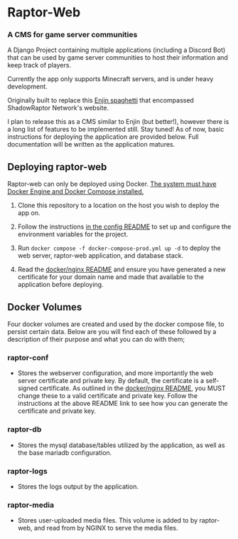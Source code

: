 # Raptor-Web

### A CMS for game server communities

A Django Project containing multiple applications (including a Discord Bot) that can be used by game server communities to host their information and keep track of players.

Currently the app only supports Minecraft servers, and is under heavy development.

Originally built to replace this [Enjin spaghetti](https://web.archive.org/web/20220317144720/https://www.shadowraptornetwork.com/) that encompassed ShadowRaptor Network's website.

I plan to release this as a CMS similar to Enjin (but better!), however there is a long list of features to be implemented still. Stay tuned! As of now, basic instructions for deploying the application are provided below. Full documentation will be written as the application matures.

## Deploying raptor-web

Raptor-web can only be deployed using Docker. [The system must have Docker Engine and Docker Compose installed.](https://docs.docker.com/compose/install/)

1) Clone this repository to a location on the host you wish to deploy the app on.

2) Follow the instructions [in the config README](https://github.com/zediious/raptor-web/blob/main/config/README.md) to set up and configure the environment variables for the project.

3) Run `docker compose -f docker-compose-prod.yml up -d` to deploy the web server, raptor-web application, and database stack.

4) Read the [docker/nginx README](https://github.com/zediious/raptor-web/blob/main/docker/nginx/conf.d/README.md) and ensure you have generated a new certificate for your domain name and made that available to the application before deploying.

## Docker Volumes

Four docker volumes are created and used by the docker compose file, to persist certain data. Below are you will find each of these followed by a description of their purpose and what you can do with them;

### raptor-conf

- Stores the webserver configuration, and more importantly the web server certificate and private key. By default, the certificate is a self-signed certificate. As outlined in the [docker/nginx README](https://github.com/zediious/raptor-web/blob/main/docker/nginx/conf.d/README.md), you MUST change these to a valid certificate and private key. Follow the instructions at the above README link to see how you can generate the certificate and private key.

### raptor-db

- Stores the mysql database/tables utilized by the application, as well as the base mariadb configuration.

### raptor-logs

- Stores the logs output by the application.

### raptor-media

- Stores user-uploaded media files. This volume is added to by raptor-web, and read from by NGINX to serve the media files.
